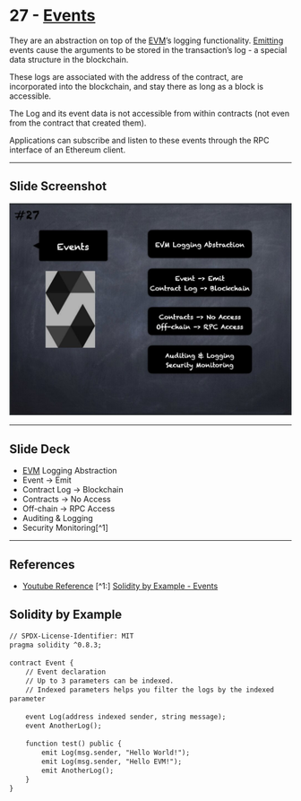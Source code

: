 # 27 - [Events](Events.md)
They are an abstraction on top of the [EVM](../1.%20Ethereum101/EVM.md)’s logging functionality. [Emitting](Emit.md) events cause the arguments to be stored in the transaction’s log - a special data structure in the blockchain. 

These logs are associated with the address of the contract, are incorporated into the blockchain, and stay there as long as a block is accessible. 

The Log and its event data is not accessible from within contracts (not even from the contract that created them). 

Applications can subscribe and listen to these events through the RPC interface of an Ethereum client.

___
## Slide Screenshot
![027.jpg](../../images/2.%20Solidity%20101/027.jpg)
___
## Slide Deck
- [EVM](../1.%20Ethereum101/EVM.md) Logging Abstraction
- Event -> Emit
- Contract Log -> Blockchain
- Contracts -> No Access
- Off-chain -> RPC Access
- Auditing & Logging
- Security Monitoring[^1]
___
## References
- [Youtube Reference](https://youtu.be/TCl1IcGl_3I?t=533)
[^1:] [Solidity by Example - Events](https://solidity-by-example.org/events/)
## Solidity by Example
```
// SPDX-License-Identifier: MIT
pragma solidity ^0.8.3;

contract Event {
    // Event declaration
    // Up to 3 parameters can be indexed.
    // Indexed parameters helps you filter the logs by the indexed parameter
	
    event Log(address indexed sender, string message);
    event AnotherLog();

    function test() public {
        emit Log(msg.sender, "Hello World!");
        emit Log(msg.sender, "Hello EVM!");
        emit AnotherLog();
    }
}
```

